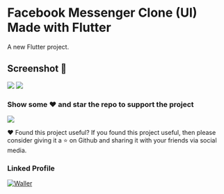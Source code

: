 # Facebook Messenger Clone (UI) Made with Flutter

A new Flutter project.

## Screenshot 📱

![](https://media-exp1.licdn.com/dms/image/C4D22AQEGX9TyxTy94g/feedshare-shrink_800/0?e=1595462400&v=beta&t=UG8QHYTBJ-M9BJ3bArpe1nOC46D8d5bj9AMBFBjpv9o)
![](https://media-exp1.licdn.com/dms/image/C4D22AQGVHr27LKlNNg/feedshare-shrink_800/0?e=1595462400&v=beta&t=KIl1DLJEe56AWo9771nVXwwVnBpxMRnmxZ7ibMsc7HE)


### Show some ❤️ and star the repo to support the project
![](https://github-images.s3.amazonaws.com/help/bootcamp/Bootcamp-Fork.png)

❤ Found this project useful?
If you found this project useful, then please consider giving it a ⭐ on Github and sharing it with your friends via social media.

### Linked Profile
<p>
<a href="https://www.linkedin.com/in/dhruv-nakum-4b1054176/"><img src="https://imageog.flaticon.com/icons/png/512/174/174857.png?size=100x100f&pad=10,10,10,10&ext=png&bg=FFFFFFFF" alt="Waller"></a>
</p>

